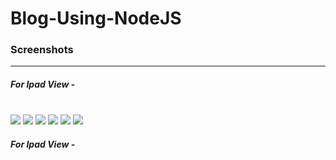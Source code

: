 # Blog-Using-NodeJS
<h3>Screenshots</h3><hr>
<h5>For Ipad View -</h5><br>

<img src="screen-shots/pad-1.png">
<img src="screen-shots/pad-2.png">
<img src="screen-shots/pad-3.png">
<img src="screen-shots/pad-4.png">
<img src="screen-shots/pad-5.png">
<img src="screen-shots/pad-6.png">





<h5>For Ipad View -</h5><br>



